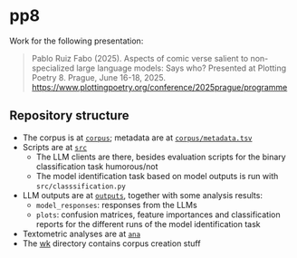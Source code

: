 # pp8

Work for the following presentation:

> Pablo Ruiz Fabo (2025). Aspects of comic verse salient to non-specialized large language models: Says who? Presented at Plotting Poetry 8. Prague, June 16-18, 2025. https://www.plottingpoetry.org/conference/2025prague/programme

## Repository structure

- The corpus is at [`corpus`](./corpus); metadata are at [`corpus/metadata.tsv`](./corpus/metadata.tsv)
- Scripts are at [`src`](./src)
  - The LLM clients are there, besides evaluation scripts for the binary classification task humorous/not
  - The model identification task based on model outputs is run with  `src/classsification.py`
- LLM outputs are at [`outputs`](./outputs), together with some analysis results:
  - `model_responses`: responses from the LLMs
  - `plots`: confusion matrices, feature importances and classification reports for the different runs of the model identification task
- Textometric analyses are at [`ana`](./ana)
- The [wk](./wk) directory contains corpus creation stuff
